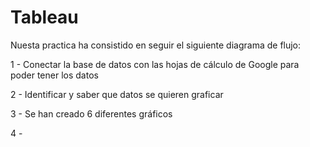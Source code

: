 # Tableau

Nuesta practica ha consistido en seguir el siguiente diagrama de flujo:

1 - Conectar la base de datos con las hojas de cálculo de Google para poder tener los datos

2 - Identificar y saber que datos se quieren graficar

3 - Se han creado 6 diferentes gráficos

4 - 

